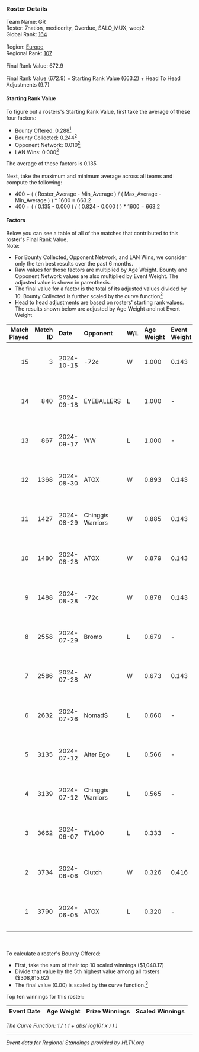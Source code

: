 ### Roster Details<br />
Team Name: GR<br />
Roster: 7nation, mediocrity, Overdue, SALO_MUX, weqt2<br />
Global Rank: [164](../../standings_global_2024_10_15.md)<br />
<br />
Region: [Europe]( ../../standings_europe_2024_10_15.md)<br />
Regional Rank: [107]( ../../standings_europe_2024_10_15.md)<br />
<br />
Final Rank Value:  672.9<br />
<br />
Final Rank Value (672.9) = Starting Rank Value (663.2) + Head To Head Adjustments (9.7)<br />

#### Starting Rank Value<br />
To figure out a rosters's Starting Rank Value, first take the average of these four factors:<br />
- Bounty Offered: 0.288[<sup>1</sup>](#table2)
- Bounty Collected: 0.244[<sup>2</sup>](#table1)
- Opponent Network: 0.010[<sup>2</sup>](#table1)
- LAN Wins: 0.000[<sup>2</sup>](#table1)

The average of these factors is 0.135<br />
<br />
Next, take the maximum and minimum average across all teams and compute the following:<br />
- 400 + ( ( Roster_Average - Min_Average ) / ( Max_Average - Min_Average ) ) * 1600 = 663.2
- 400 + ( ( 0.135 - 0.000 ) / ( 0.824 - 0.000 ) ) * 1600 = 663.2


#### Factors<br />
Below you can see a table of all of the matches that contributed to this roster's Final Rank Value.<br />
Note:<br />

- For Bounty Collected, Opponent Network, and LAN Wins, we consider only the ten best results over the past 6 months.
- Raw values for those factors are multiplied by Age Weight. Bounty and Opponent Network values are also multiplied by Event Weight. The adjusted value is shown in parenthesis.
- The final value for a factor is the total of its adjusted values divided by 10. Bounty Collected is further scaled by the curve function[<sup>3</sup>](#curveFunction)
- Head to head adjustments are based on rosters' starting rank values. The results shown below are adjusted by Age Weight and not Event Weight
<span id="table1"></span><br />


| Match Played | Match ID | Date       | Opponent          | W/L | Age Weight | Event Weight | Bounty Collected | Opponent Network | LAN Wins  | H2H Adj. | Roster                                        |
| -: | -: | :- | :- | :- | :- | :- | :- | :- | :- | -: | :- |
|           15 |        3 | 2024-10-15 | -72c              | W   | 1.000      | 0.143        | 0.003 (0.000)    | 0.059 (0.008)    | 0 (0.000) |    10.27 | 7nation, mediocrity, Overdue, SALO_MUX, weqt2 |
|           14 |      840 | 2024-09-18 | EYEBALLERS        | L   | 1.000      | -            | -                | -                | -         |   -11.73 | 7nation, mediocrity, Runnin, SALO_MUX, weqt2  |
|           13 |      867 | 2024-09-17 | WW                | L   | 1.000      | -            | -                | -                | -         |   -21.52 | 7nation, mediocrity, Runnin, SALO_MUX, weqt2  |
|           12 |     1368 | 2024-08-30 | ATOX              | W   | 0.893      | 0.143        | 0.023 (0.003)    | 0.248 (0.032)    | 0 (0.000) |    22.28 | 7nation, mediocrity, Runnin, SALO_MUX, weqt2  |
|           11 |     1427 | 2024-08-29 | Chinggis Warriors | W   | 0.885      | 0.143        | 0.010 (0.001)    | 0.147 (0.019)    | 0 (0.000) |    19.99 | 7nation, mediocrity, Runnin, SALO_MUX, weqt2  |
|           10 |     1480 | 2024-08-28 | ATOX              | W   | 0.879      | 0.143        | 0.023 (0.003)    | 0.248 (0.031)    | 0 (0.000) |    23.05 | 7nation, mediocrity, Runnin, SALO_MUX, weqt2  |
|            9 |     1488 | 2024-08-28 | -72c              | W   | 0.878      | 0.143        | 0.003 (0.000)    | 0.059 (0.007)    | 0 (0.000) |    10.51 | 7nation, mediocrity, Runnin, SALO_MUX, weqt2  |
|            8 |     2558 | 2024-07-29 | Bromo             | L   | 0.679      | -            | -                | -                | -         |   -14.37 | 7nation, mediocrity, Overdue, SALO_MUX, weqt2 |
|            7 |     2586 | 2024-07-28 | AY                | W   | 0.673      | 0.143        | 0.000 (0.000)    | 0.000 (0.000)    | 0 (0.000) |     4.52 | 7nation, mediocrity, Overdue, SALO_MUX, weqt2 |
|            6 |     2632 | 2024-07-26 | NomadS            | L   | 0.660      | -            | -                | -                | -         |   -14.39 | 7nation, mediocrity, Overdue, SALO_MUX, weqt2 |
|            5 |     3135 | 2024-07-12 | Alter Ego         | L   | 0.566      | -            | -                | -                | -         |   -12.08 | 7nation, mediocrity, Runnin, SALO_MUX, weqt2  |
|            4 |     3139 | 2024-07-12 | Chinggis Warriors | L   | 0.565      | -            | -                | -                | -         |    -4.59 | 7nation, mediocrity, Runnin, SALO_MUX, weqt2  |
|            3 |     3662 | 2024-06-07 | TYLOO             | L   | 0.333      | -            | -                | -                | -         |    -2.56 | mediocrity, qqGOD, SALO_MUX, uwrr, weqt2      |
|            2 |     3734 | 2024-06-06 | Clutch            | W   | 0.326      | 0.416        | 0.002 (0.000)    | 0.021 (0.003)    | 0 (0.000) |     4.70 | mediocrity, qqGOD, SALO_MUX, uwrr, weqt2      |
|            1 |     3790 | 2024-06-05 | ATOX              | L   | 0.320      | -            | -                | -                | -         |    -4.38 | mediocrity, qqGOD, Runnin, SALO_MUX, weqt2    |

<br />
<span id="table2"></span><br />
To calculate a roster's Bounty Offered:<br />

- First, take the sum of their top 10 scaled winnings ($1,040.17)
- Divide that value by the 5th highest value among all rosters ($308,815.62)
- The final value (0.00) is scaled by the curve function.[<sup>3</sup>](#curveFunction)

Top ten winnings for this roster:<br />

| Event Date | Age Weight | Prize Winnings | Scaled Winnings |
| :- | -: | :- | :- |


<span id="curveFunction"></span>_The Curve Function: 1 / ( 1 + abs( log10( x ) ) )_<br />

---
_Event data for Regional Standings provided by HLTV.org_<br />

